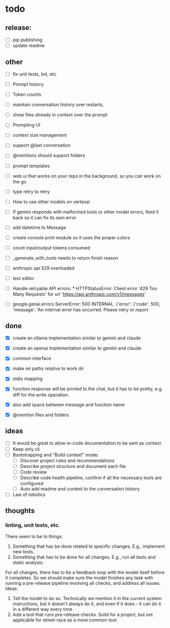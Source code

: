 # todo

## release:

- [ ] pip publishing
- [ ] update readme

## other

- [ ] fix unit tests, lint, etc
- [ ] Prompt history
- [ ] Token counts
- [ ] maintain conversation history over restarts,
- [ ] show files already in context over the prompt
- [ ] Prompting UI
- [ ] context size management
- [ ] support @last conversation
- [ ] @mentions should support folders
- [ ] prompt templates
- [ ] web ui that works on your repo in the background, so you can work on the go
- [ ] type retry to retry
- [ ] How to use other models on vertexai
- [ ] If gemini responds with malformed tools or other model errors, feed it back so it can fix its own error
- [ ] add datetime to Message
- [ ] create console print module so it uses the proper colors
- [ ] count input/output tokens consumed
- [ ] _generate_with_tools needs to return finish reason
- [ ] anthropic api 529 overloaded
- [ ] text editor
- [ ] Handle retryable API errors:
        * HTTPStatusError: Client error '429 Too Many Requests' for url 'https://api.anthropic.com/v1/messages'
- [ ] google.genai.errors.ServerError: 500 INTERNAL. {'error': {'code': 500, 'message': 'An internal error has occurred. Please retry or report


## done

- [x] create an ollama implementation similar to gemini and claude
- [x] create an openai implementation similar to gemini and claude
- [x] common interface
- [x] make rel paths relative to work dir
- [x] stdio mapping
- [x] function response will be printed to the chat, but it has to be pretty, e.g. diff for the write operation.
- [x] also add space between message and function name
- [x] @mention files and folders


## ideas

- [ ] It would be great to allow in-code documentation to be sent as context.
- [ ] Keep only cli
- [ ] Bootstrapping and "Build context" mode:
    - [ ] Discover project rules and recommendations
    - [ ] Describe project structure and document each file
    - [ ] Code review
    - [ ] Describe code health pipeline, confirm if all the necessary tools are configured
    - [ ] Auto add readme and context to the conversation history
- [ ] Law of robotics

## thoughts

### linting, unit tests, etc.

There seem to be to things:

1. Something that has be done related to specific changes.
    E.g., implement new tests.
2. Something that has to be done for all changes.
    E.g., run all tests and static analysis.

For all changes, there has to be a feedback loop with the model itself before it completes. So we should make
sure the model finishes any task with running a pre-release pipeline involving all checks, and address all issues.
Ideas:

1. Tell the model to do so.
   Technically we mention it in the current system instructions, but it doesn't always do it, and even if it
   does - it can do it in a different way every time.
2. Add a tool that runs pre-release checks.
   Solid for a project, but not applicable for street-race as a more common tool.
